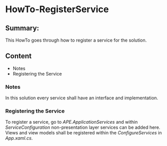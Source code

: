 # HowTo-RegisterService

## Summary:
This HowTo goes through how to register a service for the solution.

## Content
- Notes
- Registering the Service

### Notes
In this solution every service shall have an interface and implementation.

### Registering the Service
To register a service, go to *APE.ApplicationServices* and within *ServiceConfiguration* non-presentation
layer services can be added here. Views and view models shall be registered within the *ConfigureServices*
in *App.xaml.cs*.